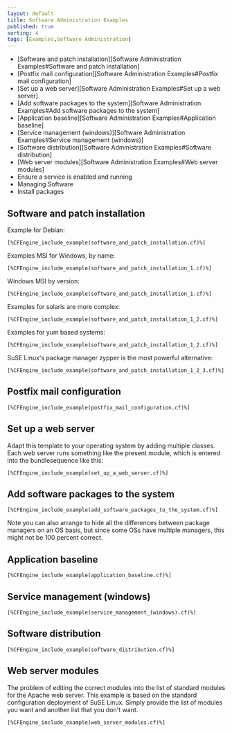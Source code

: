 ```yaml
---
layout: default
title: Software Administration Examples 
published: true
sorting: 4
tags: [Examples,Software Administration]
---
```


* [Software and patch installation][Software Administration Examples#Software and patch installation]
* [Postfix mail configuration][Software Administration Examples#Postfix mail configuration]
* [Set up a web server][Software Administration Examples#Set up a web server]
* [Add software packages to the system][Software Administration Examples#Add software packages to the system]
* [Application baseline][Software Administration Examples#Application baseline]
* [Service management (windows)][Software Administration Examples#Service management (windows)]
* [Software distribution][Software Administration Examples#Software distribution]
* [Web server modules][Software Administration Examples#Web server modules]
* Ensure a service is enabled and running
* Managing Software
* Install packages

## Software and patch installation ##

Example for Debian:

```cf3
[%CFEngine_include_example(software_and_patch_installation.cf)%]
```
Examples MSI for Windows, by name:

```cf3
[%CFEngine_include_example(software_and_patch_installation_1.cf)%]
```
Windows MSI by version:

```cf3
[%CFEngine_include_example(software_and_patch_installation_1.cf)%]
```
Examples for solaris are more complex:

```cf3
[%CFEngine_include_example(software_and_patch_installation_1_2.cf)%]
```
Examples for yum based systems:

```cf3
[%CFEngine_include_example(software_and_patch_installation_1_2.cf)%]
```
SuSE Linux's package manager zypper is the most powerful alternative:

```cf3
[%CFEngine_include_example(software_and_patch_installation_1_2_3.cf)%]
```
## Postfix mail configuration

```cf3
[%CFEngine_include_example(postfix_mail_configuration.cf)%]
```
## Set up a web server

Adapt this template to your operating system by adding multiple classes. Each web server runs something like the present module, which is entered into the bundlesequence like this:

```cf3
[%CFEngine_include_example(set_up_a_web_server.cf)%]
```
## Add software packages to the system ##

```cf3
[%CFEngine_include_example(add_software_packages_to_the_system.cf)%]
```
Note you can also arrange to hide all the differences between package managers on an OS basis, but since some OSs have multiple managers, this might not be 100 percent correct.

## Application baseline

```cf3
[%CFEngine_include_example(application_baseline.cf)%]
```
## Service management (windows)

```cf3
[%CFEngine_include_example(service_management_(windows).cf)%]
```
## Software distribution

```cf3
[%CFEngine_include_example(software_distribution.cf)%]
```
## Web server modules

The problem of editing the correct modules into the list of standard modules for the Apache web server. This example is based on the standard configuration deployment of SuSE Linux. Simply provide the list of modules you want and another list that you don't want.

```cf3
[%CFEngine_include_example(web_server_modules.cf)%]
```